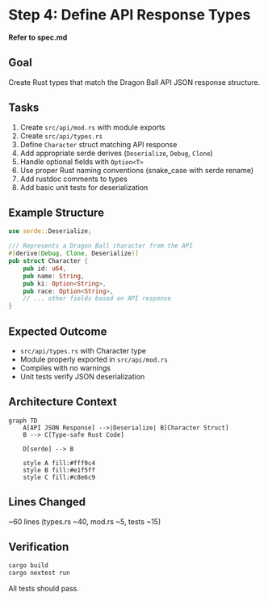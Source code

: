 # Step 4: Define API Response Types

**Refer to spec.md**

## Goal
Create Rust types that match the Dragon Ball API JSON response structure.

## Tasks
1. Create `src/api/mod.rs` with module exports
2. Create `src/api/types.rs`
3. Define `Character` struct matching API response
4. Add appropriate serde derives (`Deserialize`, `Debug`, `Clone`)
5. Handle optional fields with `Option<T>`
6. Use proper Rust naming conventions (snake_case with serde rename)
7. Add rustdoc comments to types
8. Add basic unit tests for deserialization

## Example Structure
```rust
use serde::Deserialize;

/// Represents a Dragon Ball character from the API
#[derive(Debug, Clone, Deserialize)]
pub struct Character {
    pub id: u64,
    pub name: String,
    pub ki: Option<String>,
    pub race: Option<String>,
    // ... other fields based on API response
}
```

## Expected Outcome
- `src/api/types.rs` with Character type
- Module properly exported in `src/api/mod.rs`
- Compiles with no warnings
- Unit tests verify JSON deserialization

## Architecture Context
```mermaid
graph TD
    A[API JSON Response] -->|Deserialize| B[Character Struct]
    B --> C[Type-safe Rust Code]

    D[serde] --> B

    style A fill:#fff9c4
    style B fill:#e1f5ff
    style C fill:#c8e6c9
```

## Lines Changed
~60 lines (types.rs ~40, mod.rs ~5, tests ~15)

## Verification
```bash
cargo build
cargo nextest run
```
All tests should pass.

